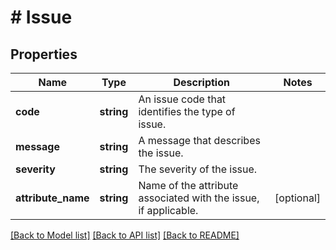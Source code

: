 # # Issue

## Properties

Name | Type | Description | Notes
------------ | ------------- | ------------- | -------------
**code** | **string** | An issue code that identifies the type of issue. |
**message** | **string** | A message that describes the issue. |
**severity** | **string** | The severity of the issue. |
**attribute_name** | **string** | Name of the attribute associated with the issue, if applicable. | [optional]

[[Back to Model list]](../../README.md#models) [[Back to API list]](../../README.md#endpoints) [[Back to README]](../../README.md)
